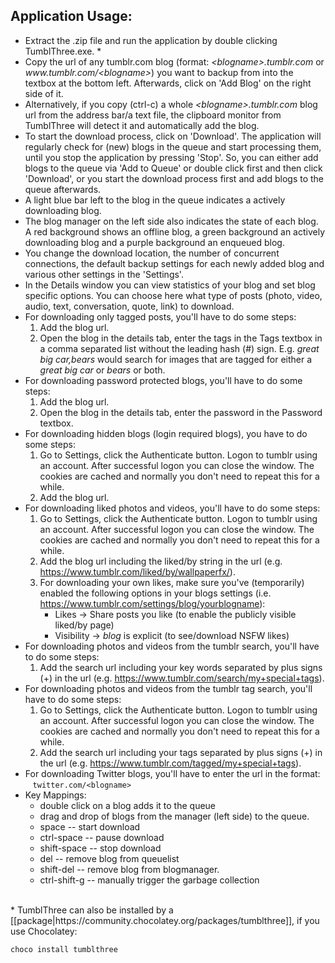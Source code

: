 ## Application Usage:

* Extract the .zip file and run the application by double clicking TumblThree.exe. *
* Copy the url of any tumblr.com blog (format: _&lt;blogname&gt;.tumblr.com_ or _www&#46;tumblr.com/&lt;blogname&gt;_) you want to backup from into the textbox at the bottom left. Afterwards, click on 'Add Blog' on the right side of it.
* Alternatively, if you copy (ctrl-c) a whole _&lt;blogname&gt;.tumblr.com_ blog url from the address bar/a text file, the clipboard monitor from TumblThree will detect it and automatically add the blog.
* To start the download process, click on 'Download'. The application will regularly check for (new) blogs in the queue and start processing them, until you stop the application by pressing 'Stop'. So, you can either add blogs to the queue via 'Add to Queue' or double click first and then click 'Download', or you start the download process first and add blogs to the queue afterwards.
* A light blue bar left to the blog in the queue indicates a actively downloading blog.
* The blog manager on the left side also indicates the state of each blog. A red background shows an offline blog, a green background an actively downloading blog and a purple background an enqueued blog.
* You change the download location, the number of concurrent connections, the default backup settings for each newly added blog and various other settings in the 'Settings'. 
* In the Details window you can view statistics of your blog and set blog specific options. You can choose here what type of posts (photo, video, audio, text, conversation, quote, link) to download.
* For downloading only tagged posts, you'll have to do some steps:
  1. Add the blog url.
  2. Open the blog in the details tab, enter the tags in the Tags textbox in a comma separated list without the leading hash (#) sign. E.g. _great big car,bears_ would search for images that are tagged for either a _great big car_ or _bears_ or both.
* For downloading password protected blogs, you'll have to do some steps:
  1. Add the blog url.
  2. Open the blog in the details tab, enter the password in the Password textbox.
* For downloading hidden blogs (login required blogs), you have to do some steps:
  1. Go to Settings, click the Authenticate button. Logon to tumblr using an account. After successful logon you can close the window. The cookies are cached and normally you don't need to repeat this for a while.
  2. Add the blog url.
* For downloading liked photos and videos, you'll have to do some steps:
  1. Go to Settings, click the Authenticate button. Logon to tumblr using an account. After successful logon you can close the window. The cookies are cached and normally you don't need to repeat this for a while.
  2. Add the blog url including the liked/by string in the url (e.g. https://www.tumblr.com/liked/by/wallpaperfx/).
  3. For downloading your own likes, make sure you've (temporarily) enabled the following options in your blogs settings (i.e. https://www.tumblr.com/settings/blog/yourblogname):
      * Likes -> Share posts you like (to enable the publicly visible liked/by page)
      * Visibility -> _blog_ is explicit (to see/download NSFW likes)
* For downloading photos and videos from the tumblr search, you'll have to do some steps:
  1. Add the search url including your key words separated by plus signs (+) in the url (e.g. https://www.tumblr.com/search/my+special+tags).
* For downloading photos and videos from the tumblr tag search, you'll have to do some steps:
  1. Go to Settings, click the Authenticate button. Logon to tumblr using an account. After successful logon you can close the window. The cookies are cached and normally you don't need to repeat this for a while.
  2. Add the search url including your tags separated by plus signs (+) in the url (e.g. https://www.tumblr.com/tagged/my+special+tags).
* For downloading Twitter blogs, you'll have to enter the url in the format:<br>
  &nbsp;&nbsp;&nbsp;`twitter.com/<blogname>`
* Key Mappings:
  * double click on a blog adds it to the queue
  * drag and drop of blogs from the manager (left side) to the queue.
  * space -- start download
  * ctrl-space -- pause download
  * shift-space -- stop download
  * del -- remove blog from queuelist
  * shift-del -- remove blog from blogmanager.
  * ctrl-shift-g -- manually trigger the garbage collection

<br>
* TumblThree can also be installed by a [[package|https://community.chocolatey.org/packages/tumblthree]], if you use Chocolatey:

`
choco install tumblthree
`
